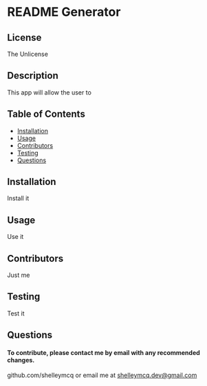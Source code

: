  
# README Generator
## License
The Unlicense
## Description
This app will allow the user to
## Table of Contents
* [Installation](#Installation)
* [Usage](#Usage)
* [Contributors](#Contributors)
* [Testing](#Testing)
* [Questions](#Questions)
## Installation
Install it
## Usage
Use it
## Contributors
Just me
## Testing
Test it
## Questions 
#### To contribute, please contact me by email with any recommended changes.

github.com/shelleymcq or email me at shelleymcq.dev@gmail.com
